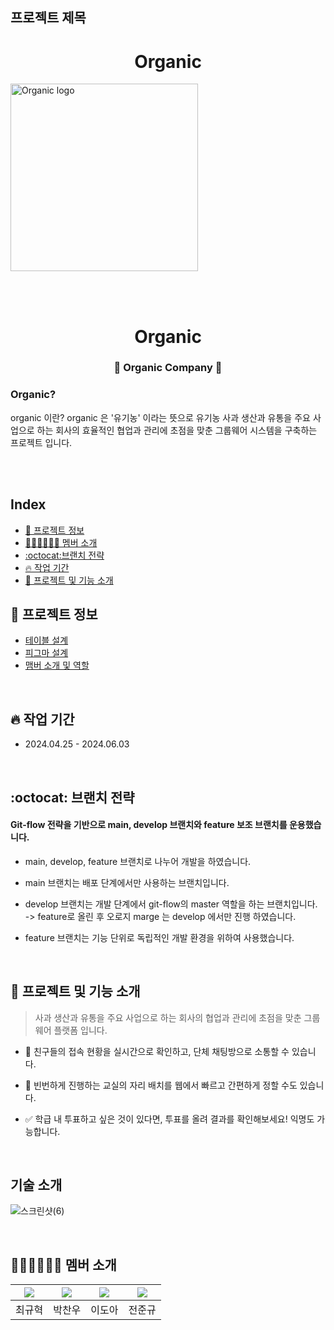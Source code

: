 ## 프로젝트 제목
<h1 align="center">Organic</h1>

<img style="width: 300px; height: auto;" src="https://github.com/alskdteam/semi_project_java/assets/158136952/42c16634-c9cd-41a4-a8f0-a21cdc907c4a" alt="Organic logo" />


</br></br>

<h1 align="center">Organic</h1>

<h3 align="center">🍏 Organic Company 🍏</h3>

### Organic?
organic 이란? organic 은 '유기농' 이라는 뜻으로 유기농 사과 생산과 유통을 주요 사업으로 하는 회사의 효율적인 협업과 관리에 초점을 맞춘 그룹웨어 시스템을 구축하는 프로젝트 입니다.

<br>
<br>


## Index
- [🔎 프로젝트 정보](#-프로젝트-정보)
- [👨🏻‍💻👩🏻‍💻 멤버 소개](#-멤버-소개)
- [:octocat:브랜치 전략](#-브랜치-전략)
- [🔥 작업 기간 ](#-작업-기간)
- [📌 프로젝트 및 기능 소개](#-프로젝트-및-기능-소개)

## 🔎 프로젝트 정보
- [테이블 설계](https://github.com/alskdteam/semi_project_java/wiki/%ED%85%8C%EC%9D%B4%EB%B8%94-%EC%84%A4%EA%B3%84)
- [피그마 설계](https://www.figma.com/design/IKAvtHhfsymAZyzUrcDyt3/Develop?node-id=0-1&t=ixCbcDKfOkSZPW7Q-0)
- [맴버 소개 및 역할](https://github.com/alskdteam/semi_project_java/wiki/%F0%9F%91%A8%F0%9F%8F%BB%E2%80%8D%F0%9F%92%BB%F0%9F%91%A9%F0%9F%8F%BB%E2%80%8D%F0%9F%92%BB-%EB%A9%A4%EB%B2%84-%EC%86%8C%EA%B0%9C-%EB%B0%8F-%EC%97%AD%ED%95%A0)


</br>

## 🔥 작업 기간

- 2024.04.25 - 2024.06.03

<br/>

## :octocat: 브랜치 전략
#### Git-flow 전략을 기반으로 main, develop 브랜치와 feature 보조 브랜치를 운용했습니다.
- main, develop, feature 브랜치로 나누어 개발을 하였습니다.
- main 브랜치는 배포 단계에서만 사용하는 브랜치입니다.
- develop 브랜치는 개발 단계에서 git-flow의 master 역할을 하는 브랜치입니다. </br>
  ->  feature로 올린 후 오로지 marge 는 develop 에서만 진행 하였습니다.
- feature 브랜치는 기능 단위로 독립적인 개발 환경을 위하여 사용했습니다.

  <br/>

## 📌 프로젝트 및 기능 소개

> 사과 생산과 유통을 주요 사업으로 하는 회사의 협업과 관리에 초점을 맞춘 그룹웨어 플랫폼 입니다.


- 💬 친구들의 접속 현황을 실시간으로 확인하고, 단체 채팅방으로 소통할 수 있습니다.
- 💺 빈번하게 진행하는 교실의 자리 배치를 웹에서 빠르고 간편하게 정할 수도 있습니다.
- ✅ 학급 내 투표하고 싶은 것이 있다면, 투표를 올려 결과를 확인해보세요! 익명도 가능합니다.

  <br/>





## 기술 소개
![스크린샷(6)](https://github.com/alskdteam/semi_project_java/assets/158136952/ab7c4d1f-a849-4ec8-86c9-d893c5f87075)

<br/>




## 👨🏻‍💻👩🏻‍💻 멤버 소개

|[![](https://avatars.githubusercontent.com/u/153148788?v=4?width=200px)](https://github.com/gyuhyeok0)|[![](https://avatars.githubusercontent.com/u/167507636?v=4?width=200px)](https://github.com/poohbao) |[![](https://avatars.githubusercontent.com/u/158136952?v=4?width=200px)](https://github.com/doa0819) | [![](https://avatars.githubusercontent.com/u/109369481?v=4?width=200px)](https://github.com/rjadmsehf)|
|:---:|:---:|:---:|:---:|
| 최규혁 | 박찬우 | 이도아 | 전준규 |
